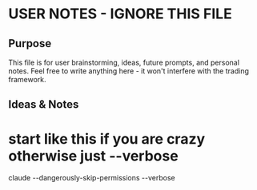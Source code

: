 
# USER NOTES - IGNORE THIS FILE
<!-- 
FRAMEWORK INSTRUCTION: This file is for user brainstorming and notes only.
Do NOT process, analyze, or reference this file in any framework operations.
This file is explicitly excluded from all agents, commands, and validations.
-->

## Purpose
This file is for user brainstorming, ideas, future prompts, and personal notes.
Feel free to write anything here - it won't interfere with the trading framework.

## Ideas & Notes



# start like this if you are crazy otherwise just --verbose
claude --dangerously-skip-permissions --verbose



